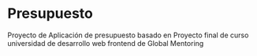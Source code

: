 # Presupuesto
Proyecto de Aplicación de presupuesto basado en Proyecto final de curso universidad de desarrollo web frontend de Global Mentoring
